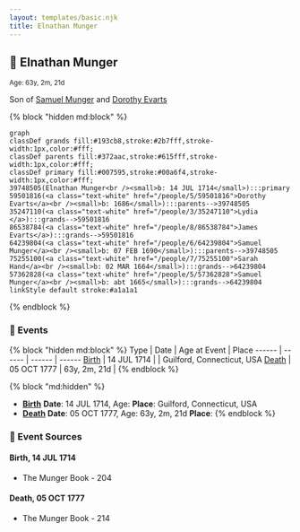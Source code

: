 ```yaml
---
layout: templates/basic.njk
title: Elnathan Munger
---
```

## 🔵 Elnathan Munger
<small>Age: 63y, 2m, 21d</small>

Son of [Samuel Munger](/people/6/64239804) and [Dorothy Evarts](/people/5/59501816)

{% block "hidden md:block" %}
```mermaid
graph
classDef grands fill:#193cb8,stroke:#2b7fff,stroke-width:1px,color:#fff;
classDef parents fill:#372aac,stroke:#615fff,stroke-width:1px,color:#fff;
classDef primary fill:#007595,stroke:#00a6f4,stroke-width:1px,color:#fff;
39748505(Elnathan Munger<br /><small>b: 14 JUL 1714</small>):::primary
59501816(<a class="text-white" href="/people/5/59501816">Dorothy Evarts</a><br /><small>b: 1686</small>):::parents-->39748505
35247110(<a class="text-white" href="/people/3/35247110">Lydia </a>):::grands-->59501816
86538784(<a class="text-white" href="/people/8/86538784">James Evarts</a>):::grands-->59501816
64239804(<a class="text-white" href="/people/6/64239804">Samuel Munger</a><br /><small>b: 07 FEB 1690</small>):::parents-->39748505
75255100(<a class="text-white" href="/people/7/75255100">Sarah Hand</a><br /><small>b: 02 MAR 1664</small>):::grands-->64239804
57362828(<a class="text-white" href="/people/5/57362828">Samuel Munger</a><br /><small>b: abt 1665</small>):::grands-->64239804
linkStyle default stroke:#a1a1a1
```
{% endblock %}

### 📆 Events

{% block "hidden md:block" %}
Type | Date | Age at Event | Place
------ | ------ | ------ | ------
[Birth](#event-event-2) | 14 JUL 1714 |  | Guilford, Connecticut, USA
[Death](#event-event-3) | 05 OCT 1777 | 63y, 2m, 21d |
{% endblock %}

{% block "md:hidden" %}
- **[Birth](#event-event-2)**
**Date**: 14 JUL 1714, Age:
**Place**: Guilford, Connecticut, USA
- **[Death](#event-event-3)**
**Date**: 05 OCT 1777, Age: 63y, 2m, 21d
**Place**:
{% endblock %}

### 📰 Event Sources

#### <a id="event-event-2"></a> Birth, 14 JUL 1714
* The Munger Book  - 204

#### <a id="event-event-3"></a> Death, 05 OCT 1777
* The Munger Book  - 214